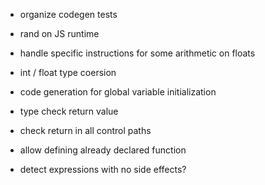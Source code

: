 - organize codegen tests
- rand on JS runtime
- handle specific instructions for some arithmetic on floats
- int / float type coersion

- code generation for global variable initialization

- type check return value
- check return in all control paths
- allow defining already declared function

- detect expressions with no side effects?
